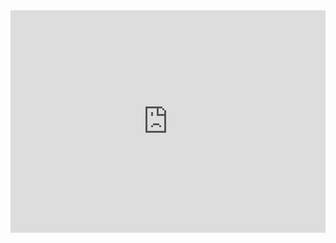 <iframe id='iframe-widget' src='https://changenow.io/embeds/exchange-widget/v2/widget.html?FAQ=false&amount=1000&amountFiat&amountTo=&backgroundColor=FFFFFF&darkMode=false&from=toncoin&horizontal=false&isFiat=false&lang=en-US&link_id=e9e41f39fb3685&locales=false&logo=false&primaryColor=00C26F&to=usdttrc20&toTheMoon=false&topUpAddress=TD385bpEZjLaJ3WmiZPKLPMHLAdu7wd1Pw&topUpCurrency=usdt&topUpExtraId&topUpMode=true&topUpNetwork=trx' style="height: 356px; width: 100%; border: none"></iframe>
    <script defer type='text/javascript' src='https://changenow.io/embeds/exchange-widget/v2/stepper-connector.js'><script>
